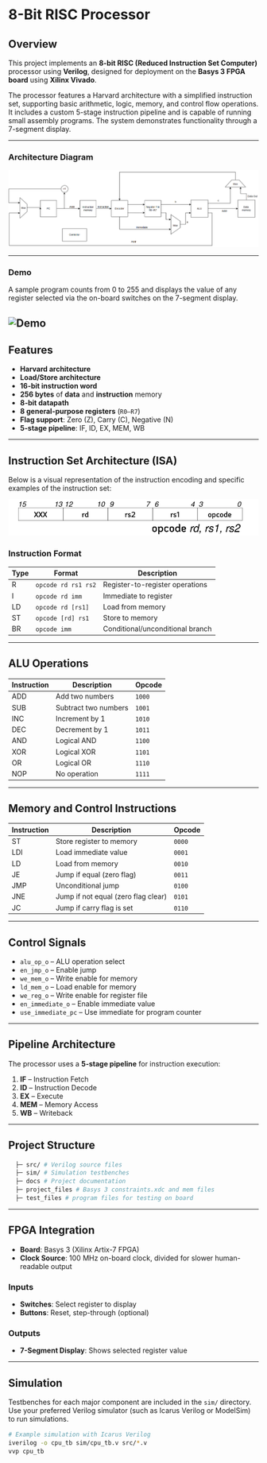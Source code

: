 # 8-Bit RISC Processor

## Overview

This project implements an **8-bit RISC (Reduced Instruction Set Computer)** processor using **Verilog**, designed for deployment on the **Basys 3 FPGA board** using **Xilinx Vivado**.

The processor features a Harvard architecture with a simplified instruction set, supporting basic arithmetic, logic, memory, and control flow operations. It includes a custom 5-stage instruction pipeline and is capable of running small assembly programs. The system demonstrates functionality through a 7-segment display.

---
### Architecture Diagram
![CPU architecture](<CPU architecture.png>)

---
### Demo

A sample program counts from 0 to 255 and displays the value of any register selected via the on-board switches on the 7-segment display.

![Demo](IMG_5401.gif)
---

## Features

- **Harvard architecture**
- **Load/Store architecture**
- **16-bit instruction word**
- **256 bytes** of **data** and **instruction** memory
- **8-bit datapath**
- **8 general-purpose registers** (`R0–R7`)
- **Flag support**: Zero (Z), Carry (C), Negative (N)
- **5-stage pipeline**: IF, ID, EX, MEM, WB

---

## Instruction Set Architecture (ISA)

Below is a visual representation of the instruction encoding and specific examples of the instruction set:

![Instruction Encoding](<image1.png>)

### Instruction Format

| Type | Format                  | Description                      |
|------|--------------------------|----------------------------------|
| R    | `opcode rd rs1 rs2`      | Register-to-register operations  |
| I    | `opcode rd imm`          | Immediate to register            |
| LD   | `opcode rd [rs1]`        | Load from memory                 |
| ST   | `opcode [rd] rs1`       | Store to memory                  |
| BR   | `opcode imm`             | Conditional/unconditional branch |

---

## ALU Operations

| Instruction | Description               | Opcode     |
|-------------|---------------------------|------------|
| ADD         | Add two numbers           | `1000`     |
| SUB         | Subtract two numbers      | `1001`     |
| INC         | Increment by 1            | `1010`     |
| DEC         | Decrement by 1            | `1011`     |
| AND         | Logical AND               | `1100`     |
| XOR         | Logical XOR               | `1101`     |
| OR          | Logical OR                | `1110`     |
| NOP         | No operation              | `1111`     |

---

## Memory and Control Instructions

| Instruction | Description                         | Opcode     |
|-------------|-------------------------------------|------------|
| ST          | Store register to memory            | `0000`     |
| LDI         | Load immediate value                | `0001`     |
| LD          | Load from memory                    | `0010`     |
| JE          | Jump if equal (zero flag)           | `0011`     |
| JMP         | Unconditional jump                  | `0100`     |
| JNE         | Jump if not equal (zero flag clear) | `0101`     |
| JC          | Jump if carry flag is set           | `0110`     |

---

## Control Signals

- `alu_op_o` – ALU operation select  
- `en_jmp_o` – Enable jump  
- `we_mem_o` – Write enable for memory  
- `ld_mem_o` – Load enable for memory  
- `we_reg_o` – Write enable for register file  
- `en_immediate_o` – Enable immediate value  
- `use_immediate_pc` – Use immediate for program counter

---

## Pipeline Architecture

The processor uses a **5-stage pipeline** for instruction execution:

1. **IF** – Instruction Fetch  
2. **ID** – Instruction Decode  
3. **EX** – Execute  
4. **MEM** – Memory Access  
5. **WB** – Writeback

---

## Project Structure
```graphql
  ├─ src/ # Verilog source files
  ├─ sim/ # Simulation testbenches
  ├─ docs # Project documentation
  ├─ project_files # Basys 3 constraints.xdc and mem files
  ├─ test_files # program files for testing on board

```

---

## FPGA Integration

- **Board**: Basys 3 (Xilinx Artix-7 FPGA)
- **Clock Source**: 100 MHz on-board clock, divided for slower human-readable output

### Inputs
- **Switches**: Select register to display
- **Buttons**: Reset, step-through (optional)

### Outputs
- **7-Segment Display**: Shows selected register value

---

## Simulation

Testbenches for each major component are included in the `sim/` directory. Use your preferred Verilog simulator (such as Icarus Verilog or ModelSim) to run simulations.

```bash
# Example simulation with Icarus Verilog
iverilog -o cpu_tb sim/cpu_tb.v src/*.v
vvp cpu_tb
